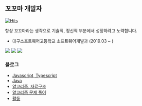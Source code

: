 ## 꼬꼬마 개발자
  
  
[![Hits](https://hits.seeyoufarm.com/api/count/incr/badge.svg?url=https%3A%2F%2Fgithub.com%2FChoi-jinwoo&count_bg=%2379C83D&title_bg=%23555555&icon=&icon_color=%23E7E7E7&title=hits&edge_flat=false)](https://hits.seeyoufarm.com)
  
항상 꼬꼬마라는 생각으로 기술적, 정신적 부분에서 성장하려고 노력합니다.

- 대구소프트웨어고등학교 소프트웨어개발과 (2019.03 ~ )


[![](https://img.shields.io/badge/facebook-link-blue?logo=facebook&style=for-the-badge)](https://www.facebook.com/ChoiJinwoo03/)
[![](https://img.shields.io/badge/github-link-black?logo=github&style=for-the-badge)](https://github.com/Choi-jinwoo)
[![](https://img.shields.io/badge/tistory-link-yellow?logo=kakao&style=for-the-badge)](https://wlswoo.tistory.com)

### 블로그
- [Javascript, Typescript](https://wlswoo.tistory.com/category/개발/Javscript%2CTypescript)
- [Java](https://wlswoo.tistory.com/category/개발/Java)
- [알고리즘, 자료구조](https://wlswoo.tistory.com/category/개발/알고리즘%2C%20자료구조)
- [알고리즘 문제 풀이](https://wlswoo.tistory.com/category/개발/알고리즘%20문제%20풀이)
- [활동](https://wlswoo.tistory.com/category/활동)
